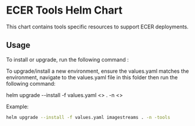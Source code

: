 # ECER Tools Helm Chart

This chart contains tools specific resources to support ECER deployments.

## Usage

To install or upgrade, run the following command :

To upgrade/install a new environment, ensure the values.yaml matches the environment, navigate to the values.yaml file in this folder then run the following command:

helm upgrade --install -f values.yaml <<helm-name>> . -n <<name-space>>

Example:

```sh
helm upgrade --install -f values.yaml imagestreams . -n -tools
```
